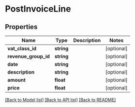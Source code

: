 # PostInvoiceLine

## Properties
Name | Type | Description | Notes
------------ | ------------- | ------------- | -------------
**vat_class_id** | **string** |  | [optional] 
**revenue_group_id** | **string** |  | [optional] 
**date** | **string** |  | [optional] 
**description** | **string** |  | [optional] 
**amount** | **float** |  | [optional] 
**price** | **float** |  | [optional] 

[[Back to Model list]](../README.md#documentation-for-models) [[Back to API list]](../README.md#documentation-for-api-endpoints) [[Back to README]](../README.md)


